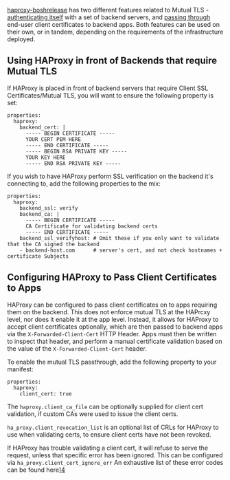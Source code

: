 [haproxy-boshrelease][1] has two different features related to Mutual TLS -
[authenticating itself][2] with a set of backend servers, and [passing through][3]
end-user client certificates to backend apps. Both features can be used
on their own, or in tandem, depending on the requirements of the infrastructure
deployed.

## Using HAProxy in front of Backends that require Mutual TLS

If HAProxy is placed in front of backend servers that require
Client SSL Certificates/Mutual TLS, you will want to ensure the
following property is set:

```
properties:
  haproxy:
    backend_cert: |
      ----- BEGIN CERTIFICATE -----
      YOUR CERT PEM HERE
      ----- END CERTIFICATE -----
      ----- BEGIN RSA PRIVATE KEY -----
      YOUR KEY HERE
      ----- END RSA PRIVATE KEY -----
```

If you wish to have HAProxy perform SSL verification on the backend
it's connecting to, add the following properties to the mix:

```
properties:
  haproxy:
    backend_ssl: verify
    backend_ca: |
      ----- BEGIN CERTIFICATE -----
      CA Certificate for validating backend certs
      ----- END CERTIFICATE -----
    backend_ssl_verifyhost: # Omit these if you only want to validate that the CA signed the backend
    - backend-host.com      # server's cert, and not check hostnames + certificate Subjects
```

## Configuring HAProxy to Pass Client Certificates to Apps

HAProxy can be configured to pass client certificates on to apps requiring them on the backend.
This does not enforce mutual TLS at the HAPrcxy level, nor does it enable it at the app level.
Instead, it allows for HAProxy to accept client certificates optionally, which are then passed to
backend apps via the `X-Forwarded-Client-Cert` HTTP Header. Apps must then be written to inspect that
header, and perform a manual certificate validation based on the value of the `X-Forwarded-Client-Cert`
header.

To enable the mutual TLS passthrough, add the following property to your manifest:

```
properties:
  haproxy:
    client_cert: true
```

The `haproxy.client_ca_file` can be optionally supplied for client cert validation, if custom CAs
were used to issue the client certs. 

`ha_proxy.client_revocation_list` is an optional list of CRLs for HAProxy to use when validating
certs, to ensure client certs have not been revoked.

If HAProxy has trouble validating a client cert, it will refuse to serve the request, unless
that specific error has been ignored. This can be configured via `ha_proxy.client_cert_ignore_err`
An exhaustive list of these error codes can be found here][4]

[1]: https://github.com/cloudfoundry-incubator/haproxy-boshrelease
[2]: #using-haproxy-in-front-of-backends-that-require-mutual-tls
[3]: #configuring-haproxy-to-pass-client-certificates-to-apps
[4]: https://wiki.openssl.org/index.php/Manual:Verify(1)
